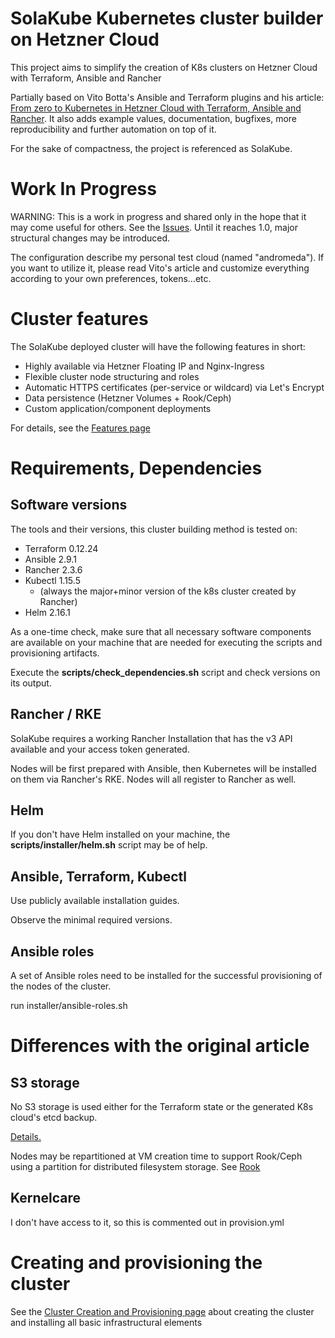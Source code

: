 # SolaKube Kubernetes cluster builder on Hetzner Cloud 

This project aims to simplify the creation of K8s clusters on Hetzner Cloud with Terraform, Ansible and Rancher 

Partially based on Vito Botta's Ansible and Terraform plugins and his article: [From zero to Kubernetes in Hetzner Cloud with Terraform, Ansible and Rancher](https://vitobotta.com/2019/10/14/kubernetes-hetzner-cloud-terraform-ansible-rancher/). It also adds example values, documentation, bugfixes, more reproducibility and further automation on top of it.

For the sake of compactness, the project is referenced as SolaKube.

# Work In Progress
 
WARNING: This is a work in progress and shared only in the hope that it may come useful for others. See the [Issues](https://github.com/asoltesz/hetzner-k8s-builder/issues). Until it reaches 1.0, major structural changes may be introduced.

The configuration describe my personal test cloud (named "andromeda"). If you want to utilize it, please read Vito's article and customize everything according to your own preferences, tokens...etc.

# Cluster features

The SolaKube deployed cluster will have the following features in short:
- Highly available via Hetzner Floating IP and Nginx-Ingress
- Flexible cluster node structuring and roles
- Automatic HTTPS certificates (per-service or wildcard) via Let's Encrypt 
- Data persistence (Hetzner Volumes + Rook/Ceph)
- Custom application/component deployments

For details, see the [Features page](docs/features.md)

# Requirements, Dependencies
 
## Software versions

The tools and their versions, this cluster building method is tested on:
 
- Terraform 0.12.24
- Ansible 2.9.1
- Rancher 2.3.6
- Kubectl 1.15.5
  - (always the major+minor version of the k8s cluster created by Rancher)
- Helm 2.16.1

As a one-time check, make sure that all necessary software components are available on your machine that are needed for executing the scripts and provisioning artifacts.

Execute the **scripts/check_dependencies.sh** script and check versions on its output.
 
## Rancher / RKE
 
SolaKube requires a working Rancher Installation that has the v3 API available and your access token generated.
 
Nodes will be first prepared with Ansible, then Kubernetes will be installed on them via Rancher's RKE. Nodes will all register to Rancher as well. 
 
## Helm

If you don't have Helm installed on your machine, the **scripts/installer/helm.sh** script may be of help. 

## Ansible, Terraform, Kubectl

Use publicly available installation guides. 

Observe the minimal required versions.

## Ansible roles

A set of Ansible roles need to be installed for the successful provisioning of the nodes of the cluster.

run installer/ansible-roles.sh 

# Differences with the original article

## S3 storage

No S3 storage is used either for the Terraform state or the generated K8s cloud's etcd backup.

[Details.](docs/s3-storage.md)

Nodes may be repartitioned at VM creation time to support Rook/Ceph using a partition for distributed filesystem storage. See [Rook](docs/rook.md) 

## Kernelcare

I don't have access to it, so this is commented out in provision.yml

# Creating and provisioning the cluster

See the [Cluster Creation and Provisioning page](docs/create-provision-cluster.md) about creating the cluster and installing all basic infrastructural elements
